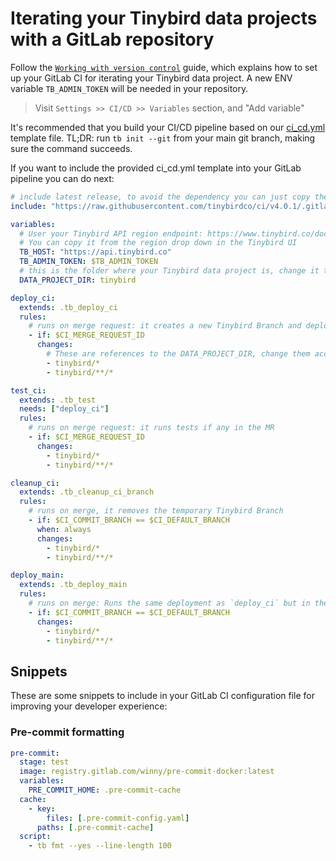 # Iterating your Tinybird data projects with a GitLab repository

Follow the [`Working with version control`](https://www.tinybird.co/docs/production/working-with-version-control) guide, which explains how to set up your GitLab CI for iterating your Tinybird data project.
A new ENV variable `TB_ADMIN_TOKEN` will be needed in your repository.

> Visit `Settings >> CI/CD >> Variables` section, and "Add variable" 

It's recommended that you build your CI/CD pipeline based on our [ci_cd.yml](https://github.com/tinybirdco/ci/blob/main/.gitlab/ci_cd.yml) template file. TL;DR: run `tb init --git` from your main git branch, making sure the command succeeds.

If you want to include the provided ci_cd.yml template into your GitLab pipeline you can do next:

```yml
# include latest release, to avoid the dependency you can just copy the jobs and paste them into your GitLab pipeline, it's just tinybird-cli commands and shell script
include: "https://raw.githubusercontent.com/tinybirdco/ci/v4.0.1/.gitlab/ci_cd.yaml"

variables:
  # User your Tinybird API region endpoint: https://www.tinybird.co/docs/api-reference/overview#regions-and-endpoints
  # You can copy it from the region drop down in the Tinybird UI
  TB_HOST: "https://api.tinybird.co"
  TB_ADMIN_TOKEN: $TB_ADMIN_TOKEN
  # this is the folder where your Tinybird data project is, change it to your folder. If it's in the root just use '.'
  DATA_PROJECT_DIR: tinybird

deploy_ci:
  extends: .tb_deploy_ci
  rules:
    # runs on merge request: it creates a new Tinybird Branch and deploy changed Datafiles (obtained with a git diff)
    - if: $CI_MERGE_REQUEST_ID
      changes:
        # These are references to the DATA_PROJECT_DIR, change them accordingly
        - tinybird/*
        - tinybird/**/*

test_ci:
  extends: .tb_test
  needs: ["deploy_ci"]
  rules:
    # runs on merge request: it runs tests if any in the MR
    - if: $CI_MERGE_REQUEST_ID
      changes:
        - tinybird/*
        - tinybird/**/*

cleanup_ci:
  extends: .tb_cleanup_ci_branch
  rules:
    # runs on merge, it removes the temporary Tinybird Branch
    - if: $CI_COMMIT_BRANCH == $CI_DEFAULT_BRANCH
      when: always
      changes:
        - tinybird/*
        - tinybird/**/*

deploy_main:
  extends: .tb_deploy_main
  rules:
    # runs on merge: Runs the same deployment as `deploy_ci` but in the main Workspace instead of a Tinybird Branch
    - if: $CI_COMMIT_BRANCH == $CI_DEFAULT_BRANCH
      changes:
        - tinybird/*
        - tinybird/**/*
```


## Snippets

These are some snippets to include in your GitLab CI configuration file for improving your developer experience:

### Pre-commit formatting

```yml
pre-commit:
  stage: test
  image: registry.gitlab.com/winny/pre-commit-docker:latest
  variables:
    PRE_COMMIT_HOME: .pre-commit-cache
  cache:
    - key:
        files: [.pre-commit-config.yaml]
      paths: [.pre-commit-cache]
  script:
    - tb fmt --yes --line-length 100
```
